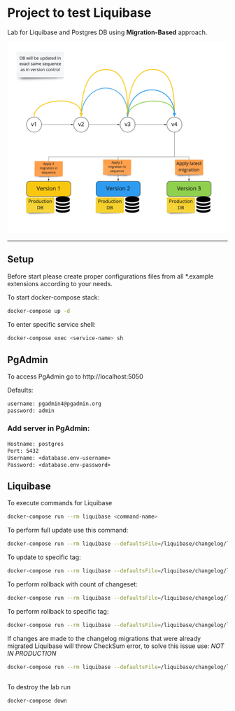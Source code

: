 # Project to test Liquibase

Lab for Liquibase and Postgres DB using **Migration-Based** approach.

![alt text](./DocImages/CI_CD%20Pipeline%20Phase%204%20-%20Migration-Based%20Schema.jpg)

---
## Setup
Before start please create proper configurations files from all *.example extensions according to your needs.


To start docker-compose stack:

```bash
docker-compose up -d
```

To enter specific service shell:
```bash
docker-compose exec <service-name> sh
```

## PgAdmin

To access PgAdmin go to http://localhost:5050

Defaults:
```
username: pgadmin4@pgadmin.org
password: admin
```
### Add server in PgAdmin:
```
Hostname: postgres
Port: 5432
Username: <database.env-username>
Password: <database.env-password>
```

## Liquibase

To execute commands for Liquibase
```bash
docker-compose run --rm liquibase <command-name>
```

To perform full update use this command:
```bash
docker-compose run --rm liquibase --defaultsFile=/liquibase/changelog/liquibase.properties update
```

To update to specific tag:
```bash
docker-compose run --rm liquibase --defaultsFile=/liquibase/changelog/liquibase.properties updateToTag <tag>
```

To perform rollback with count of changeset:
```bash
docker-compose run --rm liquibase --defaultsFile=/liquibase/changelog/liquibase.properties rollbackCount <value>
```

To perform rollback to specific tag:
```bash
docker-compose run --rm liquibase --defaultsFile=/liquibase/changelog/liquibase.properties rollback <tag>
```

If changes are made to the changelog migrations that were already migrated Liquibase will throw CheckSum error, to solve this issue use:
*NOT IN PRODUCTION*
```bash
docker-compose run --rm liquibase --defaultsFile=/liquibase/changelog/liquibase.properties clearCheckSums
```
##
To destroy the lab run
```bash
docker-compose down
```


